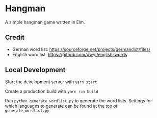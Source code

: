# Hangman

A simple hangman game written in Elm.

## Credit

-   German word list: https://sourceforge.net/projects/germandict/files/
-   English word list: https://github.com/dwyl/english-words

## Local Development

Start the development server with `yarn start`

Create a production build with `yarn run build`

Run `python generate_wordlist.py` to generate the word lists.
Settings for which languages to generate can be found at the top of `generate_wordlist.py`
